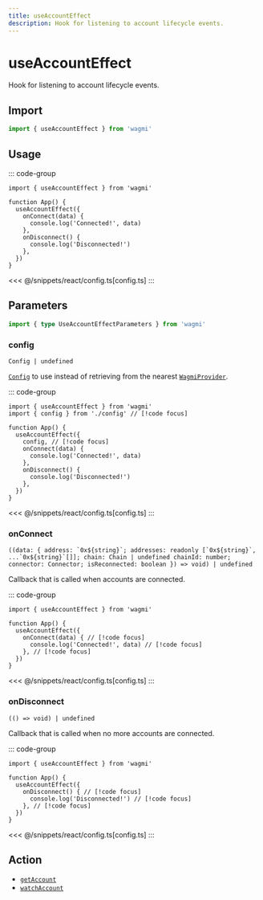 ```yaml
---
title: useAccountEffect
description: Hook for listening to account lifecycle events.
---
```


# useAccountEffect

Hook for listening to account lifecycle events.

## Import

```ts
import { useAccountEffect } from 'wagmi'
```

## Usage

::: code-group
```tsx [index.tsx]
import { useAccountEffect } from 'wagmi'

function App() {
  useAccountEffect({
    onConnect(data) {
      console.log('Connected!', data)
    },
    onDisconnect() {
      console.log('Disconnected!')
    },
  })
}
```
<<< @/snippets/react/config.ts[config.ts]
:::

## Parameters

```ts
import { type UseAccountEffectParameters } from 'wagmi'
```

### config

`Config | undefined`

[`Config`](/react/api/createConfig#config) to use instead of retrieving from the nearest [`WagmiProvider`](/react/api/WagmiProvider).

::: code-group
```tsx [index.tsx]
import { useAccountEffect } from 'wagmi'
import { config } from './config' // [!code focus]

function App() {
  useAccountEffect({
    config, // [!code focus]
    onConnect(data) {
      console.log('Connected!', data)
    },
    onDisconnect() {
      console.log('Disconnected!')
    },
  })
}
```
<<< @/snippets/react/config.ts[config.ts]
:::

### onConnect

`` ((data: { address: `0x${string}`; addresses: readonly [`0x${string}`, ...`0x${string}`[]]; chain: Chain | undefined chainId: number; connector: Connector; isReconnected: boolean }) => void) | undefined ``

Callback that is called when accounts are connected.

::: code-group
```tsx [index.tsx]
import { useAccountEffect } from 'wagmi'

function App() {
  useAccountEffect({
    onConnect(data) { // [!code focus]
      console.log('Connected!', data) // [!code focus]
    }, // [!code focus]
  })
}
```
<<< @/snippets/react/config.ts[config.ts]
:::

### onDisconnect

`(() => void) | undefined`

Callback that is called when no more accounts are connected.

::: code-group
```tsx [index.tsx]
import { useAccountEffect } from 'wagmi'

function App() {
  useAccountEffect({
    onDisconnect() { // [!code focus]
      console.log('Disconnected!') // [!code focus]
    }, // [!code focus]
  })
}
```
<<< @/snippets/react/config.ts[config.ts]
:::

## Action

- [`getAccount`](/core/api/actions/getAccount)
- [`watchAccount`](/core/api/actions/watchAccount)
